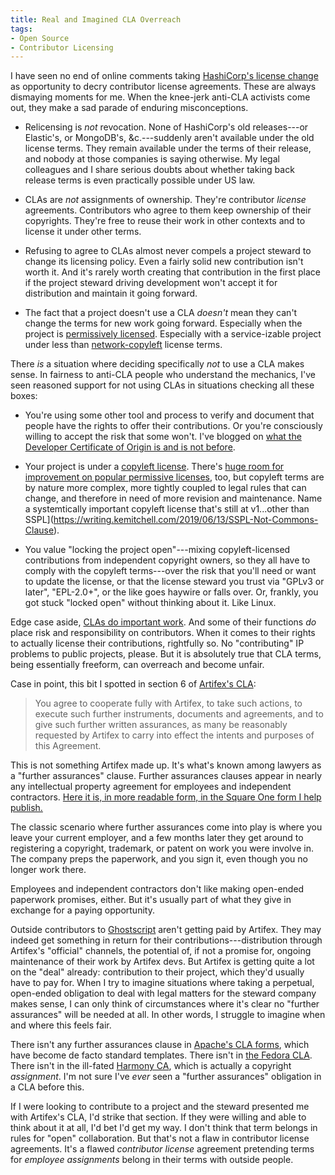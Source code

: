 ```yaml
---
title: Real and Imagined CLA Overreach
tags:
- Open Source
- Contributor Licensing
---
```


I have seen no end of online comments taking [HashiCorp's license change](https://writing.kemitchell.com/2023/08/18/HashiCorp-BSL) as opportunity to decry contributor license agreements.  These are always dismaying moments for me.  When the knee-jerk anti-CLA activists come out, they make a sad parade of enduring misconceptions.

- Relicensing is _not_ revocation.  None of HashiCorp's old releases---or Elastic's, or MongoDB's, &c.---suddenly aren't available under the old license terms.  They remain available under the terms of their release, and nobody at those companies is saying otherwise.  My legal colleagues and I share serious doubts about whether taking back release terms is even practically possible under US law.

- CLAs are _not_ assignments of ownership.  They're contributor _license_ agreements.  Contributors who agree to them keep ownership of their copyrights.  They're free to reuse their work in other contexts and to license it under other terms.

- Refusing to agree to CLAs almost never compels a project steward to change its licensing policy.  Even a fairly solid new contribution isn't worth it.  And it's rarely worth creating that contribution in the first place if the project steward driving development won't accept it for distribution and maintain it going forward.

- The fact that a project doesn't use a CLA _doesn't_ mean they can't change the terms for new work going forward.  Especially when the project is [permissively licensed](https://blueoakcouncil.org/list).  Especially with a service-izable project under less than [network-copyleft](https://blueoakcouncil.org/copyleft#network-copyleft-family) license terms.

There _is_ a situation where deciding specifically _not_ to use a CLA makes sense.  In fairness to anti-CLA people who understand the mechanics, I've seen reasoned support for not using CLAs in situations checking all these boxes:

- You're using some other tool and process to verify and document that people have the rights to offer their contributions.  Or you're consciously willing to accept the risk that some won't.  I've blogged on [what the Developer Certificate of Origin is and is not before](https://writing.kemitchell.com/2021/07/02/DCO-Not-CLA).

- Your project is under a [copyleft license](https://blueoakcouncil.org/copyleft).  There's [huge room for improvement on popular permissive licenses](https://writing.kemitchell.com/2019/03/09/Deprecation-Notice), too, but copyleft terms are by nature more complex, more tightly coupled to legal rules that can change, and therefore in need of more revision and maintenance.  Name a systemtically important copyleft license that's still at v1...other than SSPL](https://writing.kemitchell.com/2019/06/13/SSPL-Not-Commons-Clause).

- You value "locking the project open"---mixing copyleft-licensed contributions from independent copyright owners, so they all have to comply with the copyleft terms---over the risk that you'll need or want to update the license, or that the license steward you trust via "GPLv3 or later", "EPL-2.0+", or the like goes haywire or falls over.  Or, frankly, you got stuck "locked open" without thinking about it.  Like Linux.

Edge case aside, [CLAs do important work](https://writing.kemitchell.com/2018/01/06/CLAs-Are-Not-a-Sham).  And some of their functions _do_ place risk and responsibility on contributors.  When it comes to their rights to actually license their contributions, rightfully so.  No "contributing" IP problems to public projects, please.  But it is absolutely true that CLA terms, being essentially freeform, can overreach and become unfair.

Case in point, this bit I spotted in section 6 of [Artifex's CLA](https://artifex.com/documents/Artifex%20Contributor%20License%20Agreement.pdf):

> You agree to cooperate fully with Artifex, to take such actions, to execute such further instruments, documents and agreements, and to give such further written assurances, as many be reasonably requested by Artifex to carry into effect the intents and purposes of this Agreement.

This is not something Artifex made up.  It's what's known among lawyers as a "further assurances" clause.  Further assurances clauses appear in nearly any intellectual property agreement for employees and independent contractors.  [Here it is, in more readable form, in the Square One form I help publish.](https://squareoneforms.com/confidentiality-ip/3.0.0#further-steps)

The classic scenario where further assurances come into play is where you leave your current employer, and a few months later they get around to registering a copyright, trademark, or patent on work you were involve in.  The company preps the paperwork, and you sign it, even though you no longer work there.

Employees and independent contractors don't like making open-ended paperwork promises, either.  But it's usually part of what they give in exchange for a paying opportunity.

Outside contributors to [Ghostscript](https://en.wikipedia.org/wiki/Ghostscript) aren't getting paid by Artifex.  They may indeed get something in return for their contributions---distribution through Artifex's "official" channels, the potential of, if not a promise for, ongoing maintenance of their work by Artifex devs.  But Artifex is getting quite a lot on the "deal" already: contribution to their project, which they'd usually have to pay for.  When I try to imagine situations where taking a perpetual, open-ended obligation to deal with legal matters for the steward company makes sense, I can only think of circumstances where it's clear no "further assurances" will be needed at all.  In other words, I struggle to imagine when and where this feels fair.

There isn't any further assurances clause in [Apache's CLA forms](https://www.apache.org/licenses/contributor-agreements.html#clas), which have become de facto standard templates.  There isn't in [the Fedora CLA](https://docs.fedoraproject.org/en-US/legal/fpca/).  There isn't in the ill-fated [Harmony CA](https://harmonyagreements.org/docs/ha-combined-v1), which is actually a copyright _assignment_.  I'm not sure I've _ever_ seen a "further assurances" obligation in a CLA before this.

If I were looking to contribute to a project and the steward presented me with Artifex's CLA, I'd strike that section.  If they were willing and able to think about it at all, I'd bet I'd get my way.  I don't think that term belongs in rules for "open" collaboration.  But that's not a flaw in contributor license agreements.  It's a flawed _contributor_ _license_ agreement pretending terms for _employee_ _assignments_ belong in their terms with outside people.
